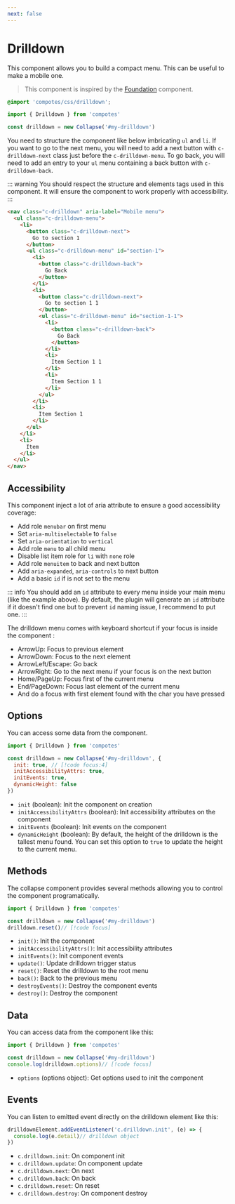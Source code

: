 ```yaml
---
next: false
---
```


# Drilldown

This component allows you to build a compact menu. This can be useful to make a mobile one.

> This component is inspired by the [Foundation](https://get.foundation/sites/docs/drilldown-menu.html) component.

```scss
@import 'compotes/css/drilldown';
```

```js
import { Drilldown } from 'compotes'

const drilldown = new Collapse('#my-drilldown')
```

You need to structure the component like below imbricating `ul` and `li`. If you want to go to the next menu, you will need to add a next button with `c-drilldown-next` class just before the `c-drilldown-menu`.
To go back, you will need to add an entry to your `ul` menu containing a back button with `c-drilldown-back`.

::: warning
You should respect the structure and elements tags used in this component. It will ensure the component to work properly with accessibility.
:::

```html
<nav class="c-drilldown" aria-label="Mobile menu">
  <ul class="c-drilldown-menu">
    <li>
      <button class="c-drilldown-next">
        Go to section 1
      </button>
      <ul class="c-drilldown-menu" id="section-1">
        <li>
          <button class="c-drilldown-back">
            Go Back
          </button>
        </li>
        <li>
          <button class="c-drilldown-next">
            Go to section 1 1
          </button>
          <ul class="c-drilldown-menu" id="section-1-1">
            <li>
              <button class="c-drilldown-back">
                Go Back
              </button>
            </li>
            <li>
              Item Section 1 1
            </li>
            <li>
              Item Section 1 1
            </li>
          </ul>
        </li>
        <li>
          Item Section 1
        </li>
      </ul>
    </li>
    <li>
      Item
    </li>
  </ul>
</nav>
```

## Accessibility

This component inject a lot of aria attribute to ensure a good accessibility coverage:
- Add role `menubar` on first menu
- Set `aria-multiselectable` to `false`
- Set `aria-orientation` to `vertical`
- Add role `menu` to all child menu
- Disable list item role for `li` with `none` role
- Add role `menuitem` to back and next button
- Add `aria-expanded`, `aria-controls` to next button
- Add a basic `id` if is not set to the menu

::: info
You should add an `id` attribute to every menu inside your main menu (like the example above). By default, the plugin will generate an `id` attribute if it doesn't find one but to prevent `id` naming issue, I recommend to put one.
:::

The drilldown menu comes with keyboard shortcut if your focus is inside the component :
- ArrowUp: Focus to previous element
- ArrowDown: Focus to the next element
- ArrowLeft/Escape: Go back
- ArrowRight: Go to the next menu if your focus is on the next button
- Home/PageUp: Focus first of the current menu
- End/PageDown: Focus last element of the current menu
- And do a focus with first element found with the char you have pressed

## Options

You can access some data from the component.

```js
import { Drilldown } from 'compotes'

const drilldown = new Collapse('#my-drilldown', {
  init: true, // [!code focus:4]
  initAccessibilityAttrs: true,
  initEvents: true,
  dynamicHeight: false
})
```

- `init` (boolean): Init the component on creation
- `initAccessibilityAttrs` (boolean): Init accessibility attributes on the component
- `initEvents` (boolean): Init events on the component
- `dynamicHeight` (boolean): By default, the height of the drilldown is the tallest menu found. You can set this option to `true` to update the height to the current menu.

## Methods

The collapse component provides several methods allowing you to control the component programatically.

```js
import { Drilldown } from 'compotes'

const drilldown = new Collapse('#my-drilldown')
drilldown.reset()// [!code focus]
```

- `init()`: Init the component
- `initAccessibilityAttrs()`: Init accessibility attributes
- `initEvents()`: Init component events
- `update()`: Update drilldown trigger status
- `reset()`: Reset the drilldown to the root menu
- `back()`: Back to the previous menu
- `destroyEvents()`: Destroy the component events
- `destroy()`: Destroy the component

## Data

You can access data from the component like this:

```js
import { Drilldown } from 'compotes'

const drilldown = new Collapse('#my-drilldown')
console.log(drilldown.options)// [!code focus]
```

- `options` (options object): Get options used to init the component

## Events

You can listen to emitted event directly on the drilldown element like this:

```js
drilldownElement.addEventListener('c.drilldown.init', (e) => {
  console.log(e.detail)// drilldown object
})
```

- `c.drilldown.init`: On component init
- `c.drilldown.update`: On component update
- `c.drilldown.next`: On next
- `c.drilldown.back`: On back
- `c.drilldown.reset`: On reset
- `c.drilldown.destroy`: On component destroy